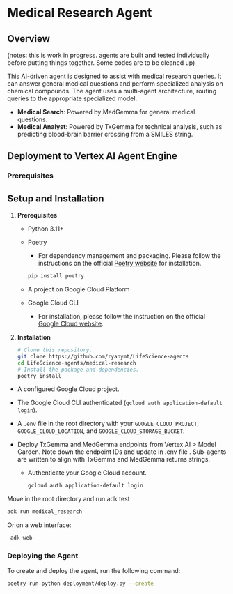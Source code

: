 # Medical Research Agent

## Overview

(notes: this is work in progress. agents are built and tested individually before putting things together. Some codes are to be cleaned up)

This AI-driven agent is designed to assist with medical research queries. It can answer general medical questions and perform specialized analysis on chemical compounds. The agent uses a multi-agent architecture, routing queries to the appropriate specialized model.

- **Medical Search**: Powered by MedGemma for general medical questions.
- **Medical Analyst**: Powered by TxGemma for technical analysis, such as predicting blood-brain barrier crossing from a SMILES string.

## Deployment to Vertex AI Agent Engine

### Prerequisites

## Setup and Installation

1.  **Prerequisites**

    *   Python 3.11+
    *   Poetry
        *   For dependency management and packaging. Please follow the
            instructions on the official
            [Poetry website](https://python-poetry.org/docs/) for installation.

        ```bash
        pip install poetry
        ```

    * A project on Google Cloud Platform
    * Google Cloud CLI
        *   For installation, please follow the instruction on the official
            [Google Cloud website](https://cloud.google.com/sdk/docs/install).

2.  **Installation**

    ```bash
    # Clone this repository.
    git clone https://github.com/ryanymt/LifeScience-agents
    cd LifeScience-agents/medical-research
    # Install the package and dependencies.
    poetry install
    ```

- A configured Google Cloud project.
- The Google Cloud CLI authenticated (`gcloud auth application-default login`).
- A `.env` file in the root directory with your `GOOGLE_CLOUD_PROJECT`, `GOOGLE_CLOUD_LOCATION`, and `GOOGLE_CLOUD_STORAGE_BUCKET`. 
- Deploy TxGemma and MedGemma endpoints from Vertex AI > Model Garden. Note down the endpoint IDs and update in .env file . Sub-agents are written to align with TxGemma and MedGemma returns strings. 

    *   Authenticate your Google Cloud account.

        ```bash
        gcloud auth application-default login
        ```


Move in the root directory and run adk test

```bash
adk run medical_research
```

Or on a web interface:

```bash
 adk web
```

### Deploying the Agent

To create and deploy the agent, run the following command:

```bash
poetry run python deployment/deploy.py --create